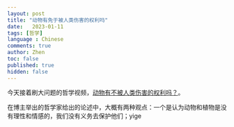 ```yaml
---
layout: post
title: "动物有免于被人类伤害的权利吗"
date:   2023-01-11
tags: [哲学]
language : Chinese
comments: true
author: Zhen
toc: false
published: true
hidden: false
---
```

今天接着刷大问题的哲学视频，[动物有不被人类伤害的权利吗？](https://youtu.be/VunTApdKiqk)。

在博主举出的哲学家给出的论述中，大概有两种观点：一个是认为动物和植物是没有理性和情感的，我们没有义务去保护他们；yige
<!--stackedit_data:
eyJoaXN0b3J5IjpbLTg5MDAzNDMyOSwxNjIxMDY2NzQyXX0=
-->
